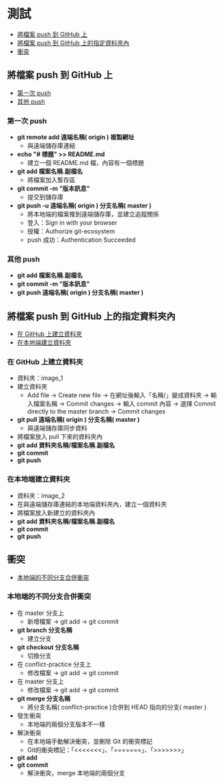 # **測試**
- [將檔案 push 到 GitHub 上](#將檔案-push-到-GitHub-上)
- [將檔案 push 到 GitHub 上的指定資料夾內](#將檔案-push-到-GitHub-上的指定資料夾內)
- [衝突](#衝突)

## **將檔案 push 到 GitHub 上**
- [第一次 push](#第一次-push)
- [其他 push](#其他-push)
### **第一次 push**
- **git remote add 遠端名稱( origin ) 複製網址**
	- 與遠端儲存庫連結
- **echo "# 標題" >> README.md**
	- 建立一個 README.md 檔，內容有一個標題	
- **git add 檔案名稱.副檔名**
	- 將檔案加入暫存區
- **git commit -m "版本訊息"**
	- 提交到儲存庫
- **git push -u 遠端名稱( origin ) 分支名稱( master )**
	- 將本地端的檔案推到遠端儲存庫，並建立追蹤關係
	- 登入：Sign in with your browser
	- 授權：Authorize git-ecosystem
	- push 成功：Authentication Succeeded	
### **其他 push**
- **git add 檔案名稱.副檔名**
- **git commit -m "版本訊息"**
- **git push 遠端名稱( origin ) 分支名稱( master )**

## **將檔案 push 到 GitHub 上的指定資料夾內**
- [在 GitHub 上建立資料夾](#在-GitHub-上建立資料夾)
- [在本地端建立資料夾](#在本地端建立資料夾)
### **在 GitHub 上建立資料夾**
- 資料夾：image_1
- 建立資料夾
	- Add file -> Create new file -> 在網址後輸入「名稱/」變成資料夾 -> 輸入檔案名稱 -> Commit changes -> 輸入 commit 內容 -> 選擇 Commit directly to the master branch -> Commit changes
- **git pull 遠端名稱( origin ) 分支名稱( master )** 
	- 與遠端儲存庫同步資料
- 將檔案放入 pull 下來的資料夾內
- **git add 資料夾名稱/檔案名稱.副檔名**
- **git commit**
- **git push**
### **在本地端建立資料夾**
- 資料夾：image_2
- 在與遠端儲存庫連結的本地端資料夾內，建立一個資料夾
- 將檔案放入新建立的資料夾內
- **git add 資料夾名稱/檔案名稱.副檔名**
- **git commit**
- **git push**

## **衝突**
- [本地端的不同分支合併衝突](#本地端的不同分支合併衝突)
### **本地端的不同分支合併衝突**
- 在 master 分支上
	- 新增檔案 -> git add -> git commit
- **git branch 分支名稱**
	- 建立分支
- **git checkout 分支名稱**
	- 切換分支
- 在 conflict-practice 分支上
	- 修改檔案 -> git add -> git commit
- 在 master 分支上
	- 修改檔案 -> git add -> git commit
- **git merge 分支名稱**
	- 將分支名稱( conflict-practice )合併到 HEAD 指向的分支( master )
- 發生衝突
	- 本地端的兩個分支版本不一樣
- 解決衝突
	- 在本地端手動解決衝突，並刪除 Git 的衝突標記
	- Git的衝突標記：「<<<<<<<」、「=======」、「>>>>>>>」
- **git add**
- **git commit**
	- 解決衝突，merge 本地端的兩個分支